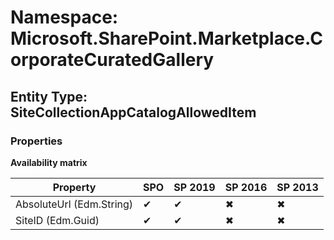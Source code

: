 # Namespace: Microsoft.SharePoint.Marketplace.CorporateCuratedGallery

## Entity Type: SiteCollectionAppCatalogAllowedItem

### Properties

**Availability matrix**

Property | SPO | SP 2019 | SP 2016 | SP 2013
----------|-----|---------|---------|--------
AbsoluteUrl (Edm.String) | ✔ | ✔ | ✖ | ✖
SiteID (Edm.Guid) | ✔ | ✔ | ✖ | ✖

